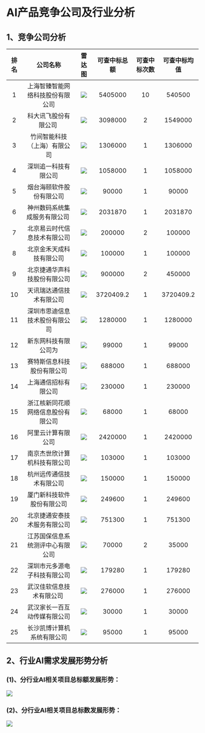 # AI产品竞争公司及行业分析

## 1、竞争公司分析
|排名|公司名称|雷达图|可查中标总额|可查中标次数|可查中标均值|
|:-:|:-:|:-:|:-:|:-:|:-:|
|1|上海智臻智能网络科技股份有限公司|![][compic_1]|5405000|10|540500|
|2|科大讯飞股份有限公司 |![][compic_2]|3098000|2|1549000|
|3|竹间智能科技（上海）有限公司|![][compic_3]|1306000|1|1306000|
|4|深圳追一科技有限公司|![][compic_4]|1058000|1|1058000|
|5|烟台海颐软件股份有限公司|![][compic_5]|90000|1|90000|
|6|神州数码系统集成服务有限公司 |![][compic_6]|2031870|1|2031870|
|7|北京易云时代信息技术有限公司|![][compic_7]|200000|2|100000|
|8|北京金禾天成科技有限公司|![][compic_8]|100000|1|100000|
|9|北京捷通华声科技股份有限公司|![][compic_9]|900000|2|450000|
|10|天讯瑞达通信技术有限公司|![][compic_10]|3720409.2|1|3720409.2|
|11|深圳市思迪信息技术股份有限公司|![][compic_11]|1280000|1|1280000|
|12|新东网科技有限公司为|![][compic_12]|99000|1|99000|
|13|赛特斯信息科技股份有限公司|![][compic_13]|688000|1|688000|
|14|上海通信招标有限公司|![][compic_14]|230000|1|230000|
|15|浙江核新同花顺网络信息股份有限公司|![][compic_15]|68000|1|68000|
|16|阿里云计算有限公司|![][compic_16]|2420000|1|2420000|
|17|南京杰世欣计算机科技有限公司|![][compic_17]|103000|1|103000|
|18|杭州远传通信技术有限公司|![][compic_18]|150000|1|150000|
|19|厦门新科技软件股份有限公司|![][compic_19]|249600|1|249600|
|20|北京捷通安泰技术服务有限公司|![][compic_20]|751300|1|751300|
|21|江苏国保信息系统测评中心有限公司|![][compic_21]|70000|2|35000|
|22|深圳市元多源电子科技有限公司|![][compic_22]|179280|1|179280|
|23|武汉佳软信息技术有限公司 |![][compic_23]|276000|1|276000|
|24|武汉家长一百互动传媒有限公司|![][compic_24]|30000|1|30000|
|25|长沙凯博计算机系统有限公司|![][compic_25]|95000|1|95000|

## 2、行业AI需求发展形势分析
### (1)、分行业AI相关项目总标额发展形势：
![][hangye_1]
### (2)、分行业AI相关项目总标数发展形势：
![][hangye_2]

[compic_1]:https://github.com/miracle127/shuzhongbaogao/blob/master/picture/1.png
[compic_2]:https://github.com/miracle127/shuzhongbaogao/blob/master/picture/2.png
[compic_3]:https://github.com/miracle127/shuzhongbaogao/blob/master/picture/3.png
[compic_4]:https://github.com/miracle127/shuzhongbaogao/blob/master/picture/4.png
[compic_5]:https://github.com/miracle127/shuzhongbaogao/blob/master/picture/5.png
[compic_6]:https://github.com/miracle127/shuzhongbaogao/blob/master/picture/6.png
[compic_7]:https://github.com/miracle127/shuzhongbaogao/blob/master/picture/7.png
[compic_8]:https://github.com/miracle127/shuzhongbaogao/blob/master/picture/8.png
[compic_9]:https://github.com/miracle127/shuzhongbaogao/blob/master/picture/9.png
[compic_10]:https://github.com/miracle127/shuzhongbaogao/blob/master/picture/10.png
[compic_11]:https://github.com/miracle127/shuzhongbaogao/blob/master/picture/11.png
[compic_12]:https://github.com/miracle127/shuzhongbaogao/blob/master/picture/12.png
[compic_13]:https://github.com/miracle127/shuzhongbaogao/blob/master/picture/13.png
[compic_14]:https://github.com/miracle127/shuzhongbaogao/blob/master/picture/14.png
[compic_15]:https://github.com/miracle127/shuzhongbaogao/blob/master/picture/15.png
[compic_16]:https://github.com/miracle127/shuzhongbaogao/blob/master/picture/16.png
[compic_17]:https://github.com/miracle127/shuzhongbaogao/blob/master/picture/17.png
[compic_18]:https://github.com/miracle127/shuzhongbaogao/blob/master/picture/18.png
[compic_19]:https://github.com/miracle127/shuzhongbaogao/blob/master/picture/19.png
[compic_20]:https://github.com/miracle127/shuzhongbaogao/blob/master/picture/20.png
[compic_21]:https://github.com/miracle127/shuzhongbaogao/blob/master/picture/21.png
[compic_22]:https://github.com/miracle127/shuzhongbaogao/blob/master/picture/22.png
[compic_23]:https://github.com/miracle127/shuzhongbaogao/blob/master/picture/23.png
[compic_24]:https://github.com/miracle127/shuzhongbaogao/blob/master/picture/24.png
[compic_25]:https://github.com/miracle127/shuzhongbaogao/blob/master/picture/25.png
[hangye_1]:https://github.com/miracle127/shuzhongbaogao/blob/master/picture/hangye2.png
[hangye_2]:https://github.com/miracle127/shuzhongbaogao/blob/master/picture/hangye1.png

